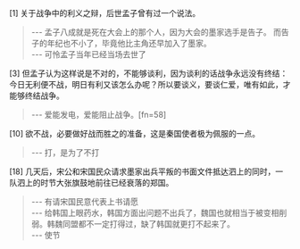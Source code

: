 
[1] 关于战争中的利义之辩，后世孟子曾有过一个说法。
>--- 孟子八成就是死在大会上的那个人，因为大会的墨家选手是告子。
而告子的年纪也不小了，毕竟他比主角还早加入了墨家。<br>
>--- 可怜孟子当年已经当场去世了<br>

[3] 但孟子认为这样说是不对的，不能够谈利，因为谈利的话战争永远没有终结：今日无利便不战，明日有利又该怎么办呢？所以要谈义，要谈仁爱，唯有如此，才能够终结战争。
>--- 爱能发电，爱能阻止战争。[fn=58]<br>

[10] 欲不战，必要做好战而胜之的准备，这是秦国使者极为佩服的一点。
>--- 打，是为了不打<br>

[18] 几天后，宋公和宋国民众请求墨家出兵平叛的书面文件抵达泗上的同时，一队泗上的时节大张旗鼓地前往已经衰落的郑国。
>--- 有请宋国民意代表上书请愿<br>
>--- 给韩国上眼药水，韩国方面出问题不出兵了，魏国也就相当于被变相削弱。韩魏同盟都不一定打得过，缺了韩国就更打不起来了。<br>
>--- 使节<br>

